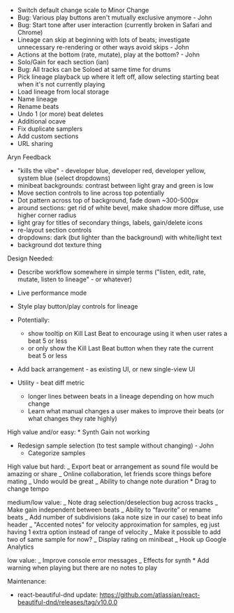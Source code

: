 - Switch default change scale to Minor Change
- Bug: Various play buttons aren't mutually exclusive anymore - John
- Bug: Start tone after user interaction (currently broken in Safari and Chrome)
- Lineage can skip at beginning with lots of beats; investigate unnecessary re-rendering or other ways avoid skips - John
- Actions at the bottom (rate, mutate), play at the bottom? - John
- Solo/Gain for each section (ian)
- Bug: All tracks can be Soloed at same time for drums
- Pick lineage playback up where it left off, allow selecting starting beat when it's not currently playing
- Load lineage from local storage
- Name lineage
- Rename beats
- Undo 1 (or more) beat deletes
- Additional ocave
- Fix duplicate samplers
- Add custom sections
- URL sharing

Aryn Feedback

- "kills the vibe" - developer blue, developer red, developer yellow, system blue (select dropdowns)
- minibeat backgrounds: contrast between light gray and green is low
- Move section controls to line across top potentially
- Dot pattern across top of background, fade down ~300-500px
- around sections: get rid of white bevel, make shadow more diffuse, use higher corner radius
- light gray for titles of secondary things, labels, gain/delete icons
- re-layout section controls
- dropdowns: dark (but lighter than the background) with white/light text
- background dot texture thing

Design Needed:

- Describe workflow somewhere in simple terms ("listen, edit, rate, mutate, listen to lineage" - or whatever)

- Live performance mode
- Style play button/play controls for lineage

- Potentially:

  - show tooltip on Kill Last Beat to encourage using it when user rates a beat 5 or less
  - or only show the Kill Last Beat button when they rate the current beat 5 or less

- Add back arrangement - as existing UI, or new single-view UI
- Utility - beat diff metric
  - longer lines between beats in a lineage depending on how much change
  - Learn what manual changes a user makes to improve their beats (or what changes they rate highly)

High value and/or easy: \* Synth Gain not working

- Redesign sample selection (to test sample without changing) - John
  - Categorize samples

High value but hard:
_ Export beat or arrangement as sound file would be amazing or share
_ Online collaboration, let friends score things before mating
_ Undo would be great
_ Ability to change note duration \* Drag to change tempo

medium/low value:
_ Note drag selection/deselection bug across tracks
_ Make gain independent between beats
_ Ability to “favorite” or rename beats
_ Add number of subdivisions (aka note size in our case) to beat info header
_ "Accented notes" for velocity approximation for samples, eg just having 1 extra option instead of range of velocity
_ Make it possible to add two of same sample for now?
_ Display rating on minibeat
_ Hook up Google Analytics

low value:
_ Improve console error messages
_ Effects for synth \* Add warning when playing but there are no notes to play

Maintenance:

- react-beautiful-dnd update: https://github.com/atlassian/react-beautiful-dnd/releases/tag/v10.0.0
